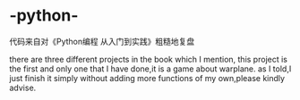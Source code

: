 # -python-
代码来自对《Python编程 从入门到实践》粗糙地复盘

there are three different projects in the book which I mention,
this project is the first and only one that I have done,it is a game about warplane.
as I told,I just finish it simply without adding more functions of my own,please kindly advise. 
